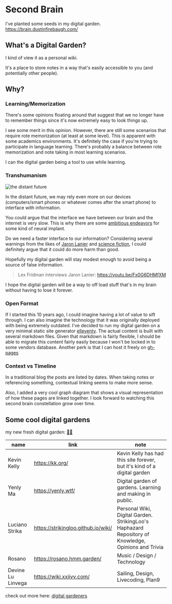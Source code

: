# Second Brain

I've planted some seeds in my digital garden.
https://brain.dustinfirebaugh.com/

## What's a Digital Garden?
I kind of view it as a personal wiki.

It's a place to store notes in a way that's easily accessible to you (and potentially other people).

## Why?

### Learning/Memorization
There's some opinions floating around that suggest that we no longer have to remember things since it's now extremely easy to look things up.

I see some merit in this opinion.  However, there are still some scenarios that require rote memorization (at least at some level).  This is apparent with some academics environments.  It's definitely the case if you're trying to participate in language learning.  There's probably a balance between rote memorization and note taking in most learning scenarios.

I can the digital garden being a tool to use while learning.

### Transhumanism

![the distant future](https://media.giphy.com/media/ZZkCo8zKWtt2ZgozfX/giphy.gif)

In the distant future, we may rely even more on our devices (computers/smart phones or whatever comes after the smart phone) to interface with information.

You could argue that the interface we have between our brain and the internet is very slow.  This is why there are some [ambitious endeavors](https://neuralink.com/) for some kind of neural implant.

Do we need a faster interface to our information?  Considering several warnings from the likes of [Jaron Lanier](http://www.jaronlanier.com/) and [science fiction](https://memory-alpha.fandom.com/wiki/Attached_(episode)), I could definitely argue that it could do more harm than good.

Hopefully my digital garden will stay modest enough to avoid being a source of false information.

> Lex Fridman interviews Jaron Lanier: https://youtu.be/Fx0G6DHMfXM

I hope the digital garden will be a way to off load stuff that's in my brain without having to lose it forever.

### Open Format
If I started this 10 years ago, I could imagine having a lot of value to sift through.  I can also imagine the technology that it was originally deployed with being extremely outdated. I've decided to run my digital garden on a very minimal static site generator [elleventy](https://www.11ty.dev/).  The actual content is built with several markdown files.  Given that markdown is fairly flexible, I should be able to migrate this content fairly easily because I won't be locked in to some vendors database.  Another perk is that I can host it freely on [gh-pages](https://pages.github.com/)

### Context vs Timeline
In a traditional blog the posts are listed by dates.
When taking notes or referencing something, contextual linking seems to make more sense.

Also, I added a very cool graph diagram that shows a visual representation of how these pages are linked together.  I look forward to watching this second brain constellation grow over time.


## Some cool digital gardens
my new fresh digital garden: [🧠🌱](https://brain.dustinfirebaugh.com/)


| name  | link | note|
|-------|------|-----|
| Kevin Kelly | https://kk.org/ | Kevin Kelly has had this site forever, but it's kind of a digital garden |
| Yenly Ma |  https://yenly.wtf/ | Digital garden of gardens. Learning and making in public. |
| Luciano Strika | https://strikingloo.github.io/wiki/ | Personal Wiki, Digital Garden. StrikingLoo's Haphazard Repository of Knowledge, Opinions and Trivia |
| Rosano | https://rosano.hmm.garden/ | Music / Design / Technology |
| Devine Lu Linvega | https://wiki.xxiivv.com/ | Sailing, Design, Livecoding, Plan9 |

check out more here: [digital gardeners](https://github.com/MaggieAppleton/digital-gardeners)